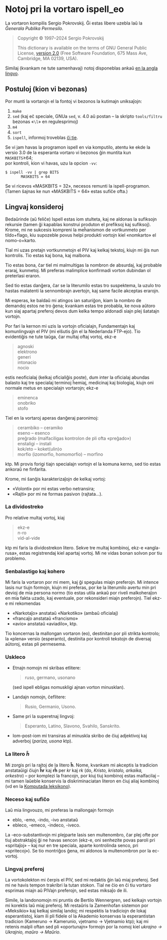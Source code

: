 # Notoj pri la vortaro ispell_eo

La vortaron kompilis Sergio Pokrovskij. Ĝi estas libere uzebla laŭ la _Ĝenerala
Publika Permesilo._

> Copyright © 1997–2024 Sergio Pokrovskij
>
> This dictionary is available on the terms of GNU General Public License,
> [version 2.0](https://www.gnu.org/licenses/old-licenses/gpl-2.0.en.html)
> (Free Software Foundation, 675 Mass Ave, Cambridge, MA 02139, USA).

Similaj (kvankam ne tute samenhavaj) notoj disponeblas ankaŭ
[en la angla lingvo](https://pok49.github.io/ispell-eo).

## Postuloj (kion vi bezonas)

Por munti la vortarojn el la fontoj vi bezonos la kutimajn uniksaĵojn:

 1. `make`
 2. `sed` (kaj eĉ speciale, GNUa `sed`, v. 4.0 aŭ postan – la skripto
    `tools/filtru` bezonas «`\l`» en regulesprimoj) 
 3. `m4`
 4. `sort`
 5. `ispell`, informoj troveblas [ĉi tie](http://fmg-www.cs.ucla.edu/geoff/ispell.html).

Se vi jam havas la programon ispell en via komputilo, atentu ke ekde la versio
3.0 de la esperanta vortaro vi bezonos ĝin muntita kun  
`MASKBITS`≥64;  
por kontroli, kion vi havas, uzu la opcion `-vv`:

    $ ispell -vv | grep BITS
           MASKBITS = 64

Se vi ricevos «MASKBITS = 32», necesos remunti la ispell-programon. (Tamen
ŝajnas ke nun «MASKBITS = 64» estas sufiĉe ofta.)

## Lingvaj konsideroj

Bedaŭrinde (aŭ feliĉe) Ispell estas iom stulteta, kaj ne aldonas la sufiksojn
rekursie (tamen ĝi kapablas konstrui produton el prefiksoj kaj sufiksoj).
Krome, mi ne sukcesis kompreni la meĥanismon de vortkunmeto per tildo+flago,
kiu supozeble povus helpi produkti vortojn kiel «nomkarto» el nomo-o+karto.

Tial mi uzas pretajn vortkunmetojn el PIV kaj kelkaj tekstoj, kiujn mi ĝis nun
kontrolis. Tio estas kaj bona, kaj malbona.

Tio estas bona, ĉar tiel mi malmultigas la nombron de absurdaj, kaj probable
eraraj, kunmetoj. Mi preferas malimplice konfirmadi vorton dubindan ol
preterlasi eraron.

Sed tio estas danĝera, ĉar se la literumilo estas tro suspektema, la uzulo tro
hastas malatenti la sennombrajn avertojn, kaj same facile akceptas erarojn.

Mi esperas, ke baldaŭ mi atingos ian saturiĝon, kiam la nombro de demandoj
estos ne tro ĝena; kvankam estas tre probabla, ke nova aŭtoro kun siaj apartaj
preferoj devos dum kelka tempo aldonadi siajn plej ŝatatajn vortojn.

Por fari la kernon mi uzis la vortojn oficialajn, Fundamentajn kaj
komunlingvajn el PIV (mi elŝutis ĝin el la Nederlanda FTP-ejo). Tio
evidentiĝis ne tute taŭga, ĉar multaj oftaj vortoj, ekz-e

> agnoski  
> elektrono  
> generi  
> intonacio  
> nocio

estis neoficialaj (kelkaj oficialiĝis poste), dum inter la oficialaj abundas
balasto kaj tre specialaj terminoj ĥemiaj, medicinaj kaj biologiaj, kiujn oni
normale metus en specialajn vortarojn; ekz-e

> eminenca  
> onobriko  
> stofo

Tiel en la vortaroj aperas danĝeraj paronimoj:

> cerambiko – ceramiko  
> eseno – esenco  
> preĝrado (malfaciligas kontrolon de pli ofta «preĝado»)  
> enstaligi – instali  
> kok/eto – koket(ulin)o  
> morfio (izomorfio, homomorfio) – morfino  

ktp. Mi provis forigi tiajn specialajn vortojn el la komuna kerno, sed tio
estas ankoraŭ ne finfarita.

Krome, mi ŝanĝis karakterizaĵojn de kelkaj vortoj:

* «Volonti» por mi estas verbo netransira;
* «Rajti» por mi ne formas pasivon (rajtata…).

### La dividostreko

Pro relative multaj vortoj, kiaj

> ekz-e  
> n-ro  
> vid-al-vide

ktp mi faris la dividostrekon litero. Sekve tre multaj kombinoj, ekz-e «angla-
rusa», estas registrendaj kiel apartaj vortoj. Mi ne vidas bonan solvon por
tiu problemo.

### Senbalastigo kaj kohero

Mi faris la vortaron por mi mem, kaj ĝi spegulas miajn preferojn. Mi intence
lasis nur tiujn formojn, kiujn mi preferas, por ke la literumilo avertu min
pri devioj de mia persona normo (tio estas utila ankaŭ por riveli malkoheraĵon
en mia fakta uzado, kaj eventuale, por rekonsideri miajn preferojn). Tiel
ekz-e mi rekomendas

* «Narkotaĵo» anstataŭ «Narkotiko» (ambaŭ oficialaj)
* «francaĵo anstataŭ «francismo»
* «avio» anstataŭ «aviadilo», ktp.

Tio koncernas la mallongan vortaron (eo), destinitan por pli strikta kontrolo;
la «plena» versio (esperanto), destinita por kontroli tekstojn de diversaj
aŭtoroj, estas pli permesema.

### Uskleco

* Etnajn nomojn mi skribas etlitere:

  > ruso, germano, usonano

  (sed ispell ebligas nomuskligi ajnan vorton minusklan).

* Landajn nomojn, ĉeflitere:

  > Rusio, Germanio, Usono.

* Same pri la superetnaj lingvoj:

  > Esperanto, Latino, Slavono, Svahilo, Sanskrito.

* Iom-post-iom mi transiras al minuskla skribo de ĉiuj adjektivoj kaj
  adverboj (_pariza, usona_ ktp).

### La litero _ĥ_

Mi zorgis pri la rajtoj de la litero **ĥ**. Nome, kvankam mi akceptis
la tradicion anstataŭigi ĉiujn **ĥr** kaj **rĥ** per *kr* kaj *rk*
(do, *Kristo, kristalo, arkaika, orkestro*) – por komplezi la
francojn, por kiuj tiuj kombinoj estas malfacilaj – mi tamen laŭeble
konservis la diskriminaciatan literon en ĉiuj aliaj kombinoj (vd en la
[Komputada leksikono](http://esperanto-mv.pp.ru/KompLeks/HX.html)).

### Neceso kaj sufiĉo

Laŭ mia lingvouzo, mi preferas la mallongajn formojn

  * eblo, -emo, -indo, -ivo anstataŭ
  * ebleco, -emeco, -indeco, -iveco.

La -eco-substantivojn mi plejparte lasis sen multenombro, ĉar plej ofte
por tiuj abstraktaĵoj ĝi ne havas sencon (ekz-e, oni senhezite povas
paroli pri «spritaĵoj» – kaj nur en tre speciala, aparte kontrolinda
senco, pri «spritecoj»). Se tio montriĝos ĝena, mi aldonos la
multenombron por la ec-vortoj.

### Lingvaj preferoj

La vortokolekton mi ĉerpis el PIV, sed mi redaktis ĝin laŭ miaj preferoj. Sed
mi ne havis tempon trakribri la tutan stokon. Tial ne ĉio en ĉi tiu vortaro
esprimas miajn aŭ PIVajn preferojn, sed estas miksaĵo de ili.

Simile, la landonomojn mi pruntis de Bertilo Wennergren, sed kelkajn vortojn
mi korektis laŭ miaj preferoj. Mi restaŭris la Zamenhofan sistemon por
«Meksikio» kaj kelkaj similaj landoj; mi respektis la tradiciojn de lokaj
esperantistoj, kiam ili pli fidele ol la Akademio konservas la esperantistan
tradicion (Kameruno → Kamerunio, vjetnamo → Vjetnamio ktp); kaj mi retenis
malpli oftan sed pli «oportunajn» formojn por la nomoj kiel _ukrajno →
Ukrajnio, maŭro → Maŭrio_.

